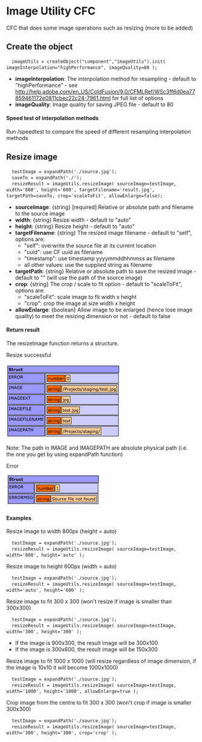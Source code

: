 Image Utility CFC
========================================

CFC that does some image operations such as resizing (more to be added)

## Create the object
```
  imageUtils = createObject("component","imageUtils").init( imageInterpolation="highPerformance", imageQuality=80 );
```
- **imageInterpolation**: The interpolation method for resampling - default to "highPerformance" - see http://help.adobe.com/en_US/ColdFusion/9.0/CFMLRef/WSc3ff6d0ea77859461172e0811cbec22c24-7961.html for full list of options
- **imageQuality**: Image quality for saving JPEG file - default to 80

#### Speed test of interpolation methods
Run /speedtest to compare the speed of different resampling interpolation methods

## Resize image
```
  testImage = expandPath('./source.jpg');
  saveTo = expandPath('./');
  resizeResult = imageUtils.resizeImage( sourceImage=testImage, width='800', height='600', targetFilename='result.jpg', targetPath=saveTo, crop='scaleToFit', allowEnlarge=false);
```
- **sourceImage**: {string} [required] Relative or absolute path and filename to the source image
- **width**: {string} Resize width - default to "auto"
- **height**: {string} Resize height - default to "auto"
- **targetFilename**: {string} The resized image filename - default to "self", options are:
    - "self": overwrite the source file at its current location
    - "uuid": use CF uuid as filename
    - "timestamp": use timestamp yyyymmddhhmmss as filename
    - all other values: use the supplied string as filename
- **targetPath**: {string} Relative or absolute path to save the resized image - default to "" (will use the path of the source image)
- **crop**: {string} The crop / scale to fit option - default to "scaleToFit", options are:
    - "scaleToFit": scale image to fit width x height
    - "crop": crop the image at size width x height
- **allowEnlarge**: {boolean} Allow image to be enlarged (hence lose image quality) to meet the resizing dimension or not - default to false

#### Return result
The resizeImage function returns a structure.

Resize successful

![success](https://github.com/tomysaman/cf-imageutils/blob/master/assets/result_success.png?raw)

Note: The path in IMAGE and IMAGEPATH are absolute physical path (i.e. the one you get by using expandPath function)

Error

![error](https://github.com/tomysaman/cf-imageutils/blob/master/assets/result_error.png?raw)

#### Examples
Resize image to width 800px (height = auto)
```
  testImage = expandPath('./source.jpg');
  resizeResult = imageUtils.resizeImage( sourceImage=testImage, width='800', height='auto' );
```

Resize image to height 600px (width = auto)
```
  testImage = expandPath('./source.jpg');
  resizeResult = imageUtils.resizeImage( sourceImage=testImage, width='auto', height='600' );
```

Resize image to fit 300 x 300 (won't resize if image is smaller than 300x300)
```
  testImage = expandPath('./source.jpg');
  resizeResult = imageUtils.resizeImage( sourceImage=testImage, width='300', height='300' );
```
- If the image is 900x300, the result image will be 300x100
- If the image is 300x600, the result image will be 150x300

Resize image to fit 1000 x 1000 (will resize regardless of image dimension, if the image is 10x10 it will become 1000x1000)
```
  testImage = expandPath('./source.jpg');
  resizeResult = imageUtils.resizeImage( sourceImage=testImage, width='1000', height='1000', allowEnlarge=true );
```

Crop image from the centre to fit 300 x 300 (won't crop if image is smaller 300x300)
```
  testImage = expandPath('./source.jpg');
  resizeResult = imageUtils.resizeImage( sourceImage=testImage, width='300', height='300', crop='crop' );
```